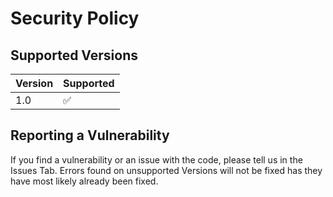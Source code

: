# Security Policy

## Supported Versions

| Version | Supported          |
| ------- | ------------------ |
| 1.0   | :white_check_mark: |

## Reporting a Vulnerability

If you find a vulnerability or an issue with the code, please tell us in the Issues Tab. 
Errors found on unsupported Versions will not be fixed has they have most likely already been fixed.
